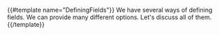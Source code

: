 {{#template name="DefiningFields"}}
We have several ways of defining fields. We can provide many different options. Let's discuss all of them.
{{/template}}

